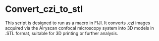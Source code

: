 # Convert_czi_to_stl
This script is designed to run as a macro in FIJI. It converts .czi images acquired via the Airyscan confocal microscopy system into 3D models in .STL format, suitable for 3D printing or further analysis.
